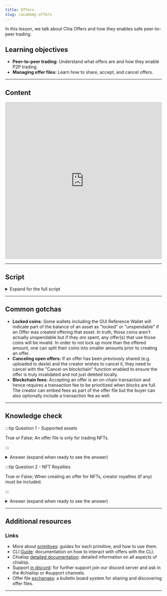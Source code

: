 ```yaml
---
title: Offers
slug: /academy-offers
---
```


In this lesson, we talk about Chia Offers and how they enables safe peer-to-peer trading.

## Learning objectives

- **Peer-to-peer trading**: Understand what offers are and how they enable P2P trading.
- **Managing offer files**: Learn how to share, accept, and cancel offers.

---

## Content

<div class="videoWrapper">
<iframe width="100%" height="504" src="https://www.youtube.com/embed/O7Anp-oPV_A" frameborder="0" allowfullscreen="allowfullscreen"></iframe>
</div>

---

## Script

<details>

<summary> Expand for the full script </summary>

0:00
Chia Offers are used to trade assets between two parties safely and securely in a direct, peer-to-peer transaction. They can be used to trade any combination of assets including XCH, CATs, and NFTs.

0:20
When an offer is accepted, the trade happens atomically, meaning the entirety of the trade settles simultaneously with no counterparty risk. The creator of an offer specifies the assets they wish to offer as well as the assets they wish to receive.

0:40
An offer file is then created, represented as a string of characters containing an incomplete and partially signed spend bundle. The creator can then share this offer file through any means, such as email, QR code, and offer file exchange services. Anyone that sees an offer file and wants to accept the trade can do so by signing and completing the other side of the spend bundle and submit it to the blockchain to be settled atomically.

1:00
Assets with smart contracts attached such as NFTs that include creator royalties are also enforced. If a creator wishes to cancel an existing offer, they can simply spend any of the assets offered to invalidate it.

1:20
Offers can also be set to automatically expire after a certain amount of time if nobody takes it. Offer files allow for true peer-to-peer transactions, introducing a new way to create safe and decentralized liquid markets for assets on the Chia blockchain.

</details>

---

## Common gotchas

- **Locked coins:** Some wallets including the GUI Reference Wallet will indicate part of the balance of an asset as "locked" or "unspendable" if an Offer was created offering that asset. In truth, those coins aren't actually unspendable but if they _are_ spent, any offer(s) that use those coins will be invalid. In order to not lock up more than the offered amount, one can split their coins into smaller amounts prior to creating an offer.
- **Canceling open offers:** If an offer has been previously shared (e.g. uploaded to dexie) and the creator wishes to cancel it, they need to cancel with the "Cancel on blockchain" function enabled to ensure the offer is truly invalidated and not just deleted locally.
- **Blockchain fees:** Accepting an offer is an on-chain transaction and hence requires a transaction fee to be prioritized when blocks are full. The creator can embed fees as part of the offer file but the buyer can also optionally include a transaction fee as well.

---

## Knowledge check

:::tip Question 1 - Supported assets

True or False; An offer file is only for trading NFTs.

:::

<details>

<summary> Answer (expand when ready to see the answer)  </summary>

False. An offer file can be used to trade any combination of assets including (but not limited to) XCH, CATs, and NFTs. Offer files can also be used with other types of coins such as Verifiable Credentials or DataLayer singletons.

</details>

:::tip Question 2 - NFT Royalties

True or False; When creating an offer for NFTs, creator royalties (if any) must be included.

:::

<details>

<summary> Answer (expand when ready to see the answer)  </summary>

True. If an NFT specifies a creator royalty, this amount must be included as part of the requested assets to be considered valid. Royalties are applied to XCH and CATs that are a part of the offer. Wallets will automatically calculate and include these coins to be sent to the NFT creator.

</details>

---

## Additional resources

### Links

- More about [primitives](https://docs.chia.net/guides/primitives/): guides for each primitive, and how to use them.
- CLI [Guide](https://docs.chia.net/guides/crash-course/cats-offers-nfts/#offers): documentation on how to interact with offers with the CLI.
- Chialisp [detailed documentation](https://chialisp.com/): detailed information on all aspects of chialisp.
- Support [in discord](https://discord.gg/chia): for further support join our discord server and ask in the #chialisp or #support channels.
- Offer file [exchanges](https://dexie.space): a bulletin board system for sharing and discovering offer files.

---
